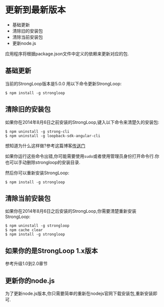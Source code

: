 # 更新到最新版本
- 基础更新
- 清除旧的安装包
- 清除当前安装包
- 更新node.js

应用程序将根据package.json文件中定义的依赖来更新对应的包.

## 基础更新
当前的StrongLoop版本是5.0.0
用以下命令更新StrongLoop:
```shell
$ npm install -g strongloop
```
## 清除旧的安装包
如果你在2014年8月6日之前安装的StrongLoop,键入以下命令来清楚久的安装包:
```shell
$ npm uninstall -g strong-cli
$ npm uninstall -g loopback-sdk-angular-cli
```
想知道为什么这样做?参考这篇博客[传送门](https://strongloop.com/strongblog/update-to-installer/ "https://strongloop.com/strongblog/update-to-installer/")

如果你运行这些命令出错,你可能需要使用`sudo`或者使用管理员身份打开命令行.你也可以手动删除strongloop的安装目录.

然后你可以重新安装StrongLoop:
```shell
$ npm install -g strongloop
```

## 清除当前安装包
如果你在2014年8月6日之后安装的StrongLoop,你需要清楚重新安装StrongLoop:
```shell
$ npm uninstall -g strongloop
$ npm cache clear
$ npm install -g strongloop
```

## 如果你的是StrongLoop 1.x版本
参考升级1.0到2.0章节

## 更新你的node.js
为了更新node.js版本,你只需要简单的重新在nodejs官网下载安装包,重新安装即可.